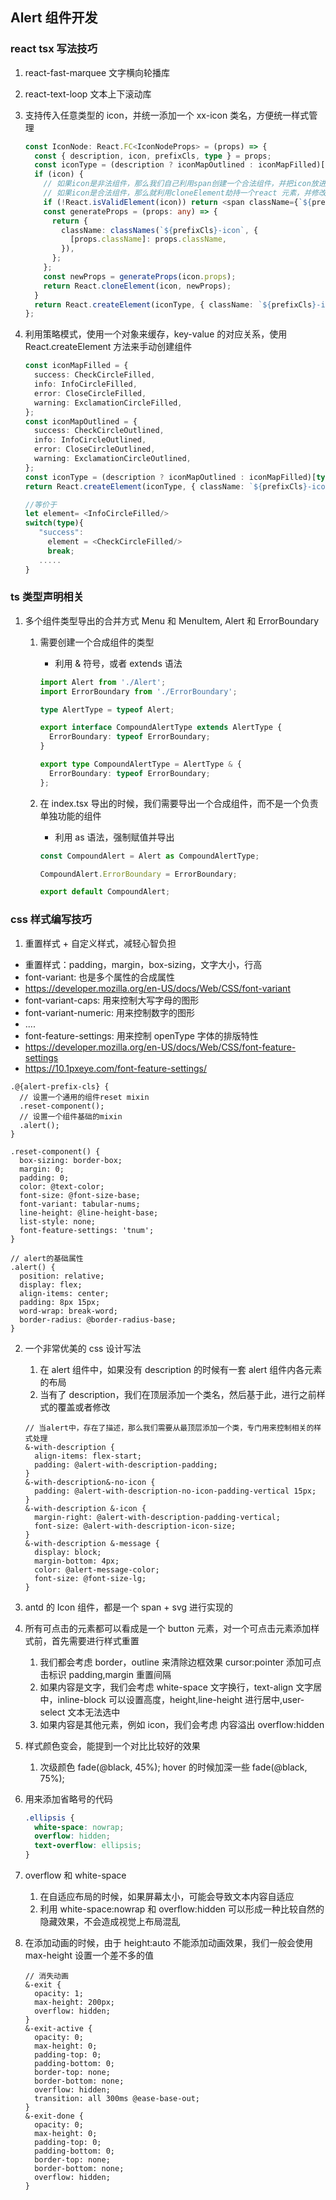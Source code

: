 ## Alert 组件开发

### react tsx 写法技巧

1. react-fast-marquee 文字横向轮播库
2. react-text-loop 文本上下滚动库
3. 支持传入任意类型的 icon，并统一添加一个 xx-icon 类名，方便统一样式管理

   ```typescript
   const IconNode: React.FC<IconNodeProps> = (props) => {
     const { description, icon, prefixCls, type } = props;
     const iconType = (description ? iconMapOutlined : iconMapFilled)[type!] || null;
     if (icon) {
       // 如果icon是非法组件，那么我们自己利用span创建一个合法组件，并把icon放进去
       // 如果icon是合法组件，那么就利用cloneElement劫持一个react 元素，并修改属性
       if (!React.isValidElement(icon)) return <span className={`${prefixCls}-icon`}>{icon}</span>;
       const generateProps = (props: any) => {
         return {
           className: classNames(`${prefixCls}-icon`, {
             [props.className]: props.className,
           }),
         };
       };
       const newProps = generateProps(icon.props);
       return React.cloneElement(icon, newProps);
     }
     return React.createElement(iconType, { className: `${prefixCls}-icon` });
   };
   ```

4. 利用策略模式，使用一个对象来缓存，key-value 的对应关系，使用 React.createElement 方法来手动创建组件

   ```typescript
   const iconMapFilled = {
     success: CheckCircleFilled,
     info: InfoCircleFilled,
     error: CloseCircleFilled,
     warning: ExclamationCircleFilled,
   };
   const iconMapOutlined = {
     success: CheckCircleOutlined,
     info: InfoCircleOutlined,
     error: CloseCircleOutlined,
     warning: ExclamationCircleOutlined,
   };
   const iconType = (description ? iconMapOutlined : iconMapFilled)[type!] || null;
   return React.createElement(iconType, { className: `${prefixCls}-icon` });

   //等价于
   let element= <InfoCircleFilled/>
   switch(type){
      "success":
        element = <CheckCircleFilled/>
        break;
      .....
   }
   ```

### ts 类型声明相关

1. 多个组件类型导出的合并方式 Menu 和 MenuItem, Alert 和 ErrorBoundary

   1. 需要创建一个合成组件的类型

      - 利用 & 符号，或者 extends 语法

      ```typescript
      import Alert from './Alert';
      import ErrorBoundary from './ErrorBoundary';

      type AlertType = typeof Alert;

      export interface CompoundAlertType extends AlertType {
        ErrorBoundary: typeof ErrorBoundary;
      }

      export type CompoundAlertType = AlertType & {
        ErrorBoundary: typeof ErrorBoundary;
      };
      ```

   2. 在 index.tsx 导出的时候，我们需要导出一个合成组件，而不是一个负责单独功能的组件

      - 利用 as 语法，强制赋值并导出

      ```typescript
      const CompoundAlert = Alert as CompoundAlertType;

      CompoundAlert.ErrorBoundary = ErrorBoundary;

      export default CompoundAlert;
      ```

### css 样式编写技巧

1. 重置样式 + 自定义样式，减轻心智负担

- 重置样式：padding，margin，box-sizing，文字大小，行高
- font-variant: 也是多个属性的合成属性
- https://developer.mozilla.org/en-US/docs/Web/CSS/font-variant
- font-variant-caps: 用来控制大写字母的图形
- font-variant-numeric: 用来控制数字的图形
- ....
- font-feature-settings: 用来控制 openType 字体的排版特性
- https://developer.mozilla.org/en-US/docs/Web/CSS/font-feature-settings
- https://10.1pxeye.com/font-feature-settings/

```less
.@{alert-prefix-cls} {
  // 设置一个通用的组件reset mixin
  .reset-component();
  // 设置一个组件基础的mixin
  .alert();
}

.reset-component() {
  box-sizing: border-box;
  margin: 0;
  padding: 0;
  color: @text-color;
  font-size: @font-size-base;
  font-variant: tabular-nums;
  line-height: @line-height-base;
  list-style: none;
  font-feature-settings: 'tnum';
}

// alert的基础属性
.alert() {
  position: relative;
  display: flex;
  align-items: center;
  padding: 8px 15px;
  word-wrap: break-word;
  border-radius: @border-radius-base;
}
```

2. 一个非常优美的 css 设计写法
   1. 在 alert 组件中，如果没有 description 的时候有一套 alert 组件内各元素的布局
   2. 当有了 description，我们在顶层添加一个类名，然后基于此，进行之前样式的覆盖或者修改
   ```less
   // 当alert中，存在了描述，那么我们需要从最顶层添加一个类，专门用来控制相关的样式处理
   &-with-description {
     align-items: flex-start;
     padding: @alert-with-description-padding;
   }
   &-with-description&-no-icon {
     padding: @alert-with-description-no-icon-padding-vertical 15px;
   }
   &-with-description &-icon {
     margin-right: @alert-with-description-padding-vertical;
     font-size: @alert-with-description-icon-size;
   }
   &-with-description &-message {
     display: block;
     margin-bottom: 4px;
     color: @alert-message-color;
     font-size: @font-size-lg;
   }
   ```
3. antd 的 Icon 组件，都是一个 span + svg 进行实现的
4. 所有可点击的元素都可以看成是一个 button 元素，对一个可点击元素添加样式前，首先需要进行样式重置
   1. 我们都会考虑 border，outline 来清除边框效果 cursor:pointer 添加可点击标识 padding,margin 重置间隔
   2. 如果内容是文字，我们会考虑 white-space 文字换行，text-align 文字居中，inline-block 可以设置高度，height,line-height 进行居中,user-select 文本无法选中
   3. 如果内容是其他元素，例如 icon，我们会考虑 内容溢出 overflow:hidden
5. 样式颜色变会，能提到一个对比比较好的效果
   1. 次级颜色 fade(@black, 45%); hover 的时候加深一些 fade(@black, 75%);
6. 用来添加省略号的代码

   ```css
   .ellipsis {
     white-space: nowrap;
     overflow: hidden;
     text-overflow: ellipsis;
   }
   ```

7. overflow 和 white-space
   1. 在自适应布局的时候，如果屏幕太小，可能会导致文本内容自适应
   2. 利用 white-space:nowrap 和 overflow:hidden 可以形成一种比较自然的隐藏效果，不会造成视觉上布局混乱
8. 在添加动画的时候，由于 height:auto 不能添加动画效果，我们一般会使用 max-height 设置一个差不多的值

   ```less
   // 消失动画
   &-exit {
     opacity: 1;
     max-height: 200px;
     overflow: hidden;
   }
   &-exit-active {
     opacity: 0;
     max-height: 0;
     padding-top: 0;
     padding-bottom: 0;
     border-top: none;
     border-bottom: none;
     overflow: hidden;
     transition: all 300ms @ease-base-out;
   }
   &-exit-done {
     opacity: 0;
     max-height: 0;
     padding-top: 0;
     padding-bottom: 0;
     border-top: none;
     border-bottom: none;
     overflow: hidden;
   }
   ```
